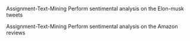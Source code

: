 Assignment-Text-Mining
Perform sentimental analysis on the Elon-musk tweets

Assignment-Text-Mining
Perform sentimental analysis on the Amazon reviews
